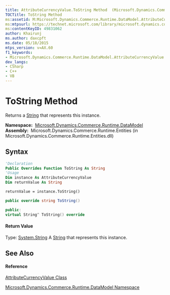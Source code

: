 ```yaml
---
title: AttributeCurrencyValue.ToString Method  (Microsoft.Dynamics.Commerce.Runtime.DataModel)
TOCTitle: ToString Method
ms:assetid: M:Microsoft.Dynamics.Commerce.Runtime.DataModel.AttributeCurrencyValue.ToString
ms:mtpsurl: https://technet.microsoft.com/library/microsoft.dynamics.commerce.runtime.datamodel.attributecurrencyvalue.tostring(v=AX.60)
ms:contentKeyID: 49831062
author: Khairunj
ms.author: daxcpft
ms.date: 05/18/2015
mtps_version: v=AX.60
f1_keywords:
- Microsoft.Dynamics.Commerce.Runtime.DataModel.AttributeCurrencyValue.ToString
dev_langs:
- CSharp
- C++
- VB
---
```


# ToString Method

Returns a [String](https://technet.microsoft.com/library/s1wwdcbf\(v=ax.60\)) that represents this instance.

**Namespace:**  [Microsoft.Dynamics.Commerce.Runtime.DataModel](microsoft-dynamics-commerce-runtime-datamodel-namespace.md)  
**Assembly:**  Microsoft.Dynamics.Commerce.Runtime.Entities (in Microsoft.Dynamics.Commerce.Runtime.Entities.dll)

## Syntax

``` vb
'Declaration
Public Overrides Function ToString As String
'Usage
Dim instance As AttributeCurrencyValue
Dim returnValue As String

returnValue = instance.ToString()
```

``` csharp
public override string ToString()
```

``` c++
public:
virtual String^ ToString() override
```

#### Return Value

Type: [System.String](https://technet.microsoft.com/library/s1wwdcbf\(v=ax.60\))  
A [String](https://technet.microsoft.com/library/s1wwdcbf\(v=ax.60\)) that represents this instance.  

## See Also

#### Reference

[AttributeCurrencyValue Class](attributecurrencyvalue-class-microsoft-dynamics-commerce-runtime-datamodel.md)

[Microsoft.Dynamics.Commerce.Runtime.DataModel Namespace](microsoft-dynamics-commerce-runtime-datamodel-namespace.md)

